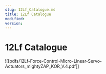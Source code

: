 ```yaml
---
slug: 12Lf_Catalogue.md
title: 12Lf Catalogue
modified: 
version:
---
```

# 12Lf Catalogue
![[pdfs/12Lf-Force-Control-Micro-Linear-Servo-Actuators_mightyZAP_KOR_V.4.pdf]]

